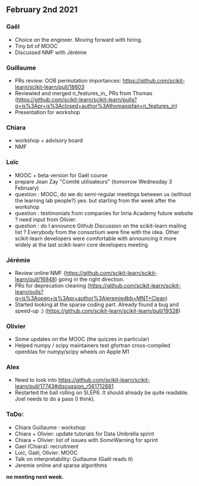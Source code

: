 ## February 2nd 2021

### Gaël
- Choice on the engineer. Moving forward with hiring.
- Tiny bit of MOOC
- Discussed NMF with Jérémie

### Guillaume
- PRs review: OOB permutation importances: https://github.com/scikit-learn/scikit-learn/pull/18603
- Reviewied and merged n_features_in_ PRs from Thomas (https://github.com/scikit-learn/scikit-learn/pulls?q=is%3Apr+is%3Aclosed+author%3Athomasjpfan+n_features_in)
- Presentation for workshop

### Chiara
- workshop + advisory board
- NMF

### Loïc
- MOOC + beta version for Gaël course
- prepare Jean Zay "Comité utilisateurs"  (tomorrow Wednesday 3 February)
- question : MOOC, do we do semi-regular meetings between us (without the learning lab people?) yes: but starting from the week after the workshop
- question : testimonials from companies for Inria Academy future website ? need input from Olivier. 
- question : do I announce Github Discussion on the scikit-learn mailing list ? Everybody from the consortium were fine with the idea. Other scikit-learn developers were comfortable with announcing it more widely at the last scikit-learn core developers meeting

### Jérémie
- Review online NMF (https://github.com/scikit-learn/scikit-learn/pull/16948) going in the right direction.
- PRs for deprecation cleaning (https://github.com/scikit-learn/scikit-learn/pulls?q=is%3Aopen+is%3Apr+author%3Ajeremiedbb+MNT+Clean) 
- Started looking at the sparse coding part. Already found a bug and speed-up :) (https://github.com/scikit-learn/scikit-learn/pull/19328)

### Olivier
- Some updates on the MOOC (the quizzes in particular)
- Helped numpy / scipy maintainers test gfortran cross-compiled openblas for numpy/scipy wheels on Apple M1

### Alex
- Need to look into https://github.com/scikit-learn/scikit-learn/pull/17743#discussion_r561712881
- Restarted the ball rolling on SLEP6. It should already be quite readable. Joel needs to do a pass (I think).

### ToDo:
- Chiara Guillaume : workshop
- Chiara + Olivier: update tutorials for Data Umbrella sprint
- Chiara + Olivier: list of issues with *Some*Warning for sprint
- Gael (Chiara): recruitment
- Loic, Gaël, Olivier: MOOC
- Talk on interpretability: Guillaume (Gaël reads it)
- Jeremie online and sparse algorithms

**no meeting next week.**
